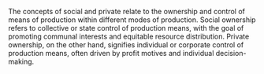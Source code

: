 

The concepts of social and private relate to the ownership and control of means of production within different modes of production. Social ownership refers to collective or state control of production means, with the goal of promoting communal interests and equitable resource distribution. Private ownership, on the other hand, signifies individual or corporate control of production means, often driven by profit motives and individual decision-making.

